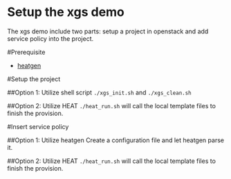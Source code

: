 Setup the xgs demo
===

The xgs demo include two parts: setup a project in openstack and add service 
policy into the project.


#Prerequisite
* [heatgen](https://github.com/yeasy/heatgen)

#Setup the project

##Option 1: Utilize shell script
``` ./xgs_init.sh ``` and  ``` ./xgs_clean.sh ```

##Option 2: Utilize HEAT
```./heat_run.sh``` will call the local template files to finish the provision.


#Insert service policy

##Option 1: Utilize heatgen
Create a configuration file and let heatgen parse it.

##Option 2: Utilize HEAT
```./heat_run.sh``` will call the local template files to finish the provision.

